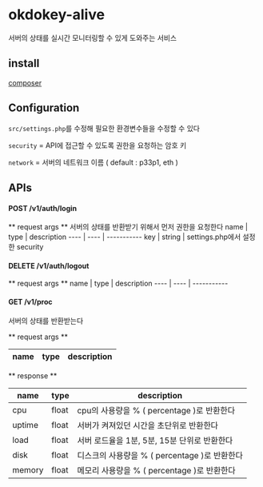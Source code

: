 # okdokey-alive
서버의 상태를 실시간 모니터링할 수 있게 도와주는 서비스

install
----------

[composer](https://getcomposer.org/)

Configuration
-------------

`src/settings.php`를 수정해 필요한 환경변수들을 수정할 수 있다

`security` = API에 접근할 수 있도록 권한을 요청하는 암호 키

`network` = 서버의 네트워크 이름 ( default : p33p1, eth )

APIs
-----

#### POST /v1/auth/login
** request args **
서버의 상태를 반환받기 위해서 먼저 권한을 요청한다
name | type | description
---- | ---- | -----------
key | string | settings.php에서 설정한 security



#### DELETE /v1/auth/logout
** request args **
name | type | description
---- | ---- | -----------



#### GET /v1/proc
서버의 상태를 반환받는다

** request args **

name | type | description
---- | ---- | -----------


** response **

name | type | description
---- | ---- | -----------
cpu | float | cpu의 사용량을 % ( percentage )로 반환한다
uptime | float | 서버가 켜져있던 시간을 초단위로 반환한다
load | float | 서버 로드율을 1분, 5분, 15분 단위로 반환한다
disk | float | 디스크의 사용량을 % ( percentage )로 반환한다
memory | float | 메모리 사용량을 % ( percentage )로 반환한다
